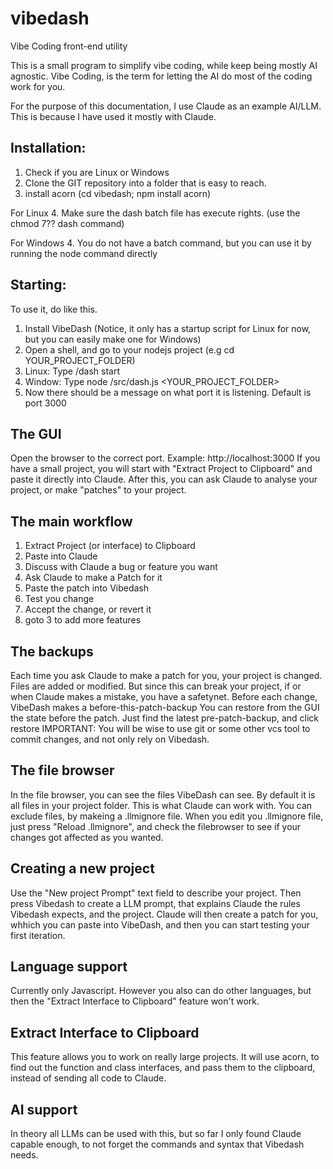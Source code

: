 # vibedash
Vibe Coding front-end utility

This is a small program to simplify vibe coding, while keep being mostly AI agnostic.
Vibe Coding, is the term for letting the AI do most of the coding work for you.

For the purpose of this documentation, I use Claude as an example AI/LLM.  This is because I have used it mostly with Claude.

## Installation:
1. Check if you are Linux or Windows
2. Clone the GIT repository into a folder that is easy to reach.
3. install acorn (cd vibedash; npm install acorn)

For Linux
4. Make sure the dash batch file has execute rights. (use the chmod 7?? dash command)

For Windows
4. You do not have a batch command, but you can use it by running the node command directly

## Starting:
To use it, do like this.
1. Install VibeDash (Notice, it only has a startup script for Linux for now, but you can easily make one for Windows)
3. Open a shell, and go to your nodejs project (e.g cd YOUR_PROJECT_FOLDER)
4. Linux: Type <PATH-TO-VIBEDASH>/dash start
4. Window: Type node <PATH-TO-VIBEDASH>/src/dash.js <YOUR_PROJECT_FOLDER>
5. Now there should be a message on what port it is listening. Default is port 3000

## The GUI
Open the browser to the correct port.  Example: http://localhost:3000
If you have a small project, you will start with "Extract Project to Clipboard" and paste it directly into Claude.
After this, you can ask Claude to analyse your project, or make "patches" to your project.

## The main workflow
1. Extract Project (or interface) to Clipboard
2. Paste into Claude
3. Discuss with Claude a bug or feature you want
4. Ask Claude to make a Patch for it
5. Paste the patch into Vibedash
6. Test you change
7. Accept the change, or revert it
8. goto 3 to add more features

## The backups
Each time you ask Claude to make a patch for you, your project is changed.  Files are added or modified.
But since this can break your project, if or when Claude makes a mistake, you have a safetynet. 
Before each change, VibeDash makes a before-this-patch-backup
You can restore from the GUI the state before the patch.  Just find the latest pre-patch-backup, and click restore
IMPORTANT: You will be wise to use git or some other vcs tool to commit changes, and not only rely on Vibedash.

## The file browser
In the file browser, you can see the files VibeDash can see.  By default it is all files in your project folder.
This is what Claude can work with.  You can exclude files, by makeing a .llmignore file.
When you edit you .llmignore file, just press "Reload .llmignore", and check the filebrowser to see if your changes got affected as you wanted.

## Creating a new project
Use the "New project Prompt" text field to describe your project.
Then press Vibedash to create a LLM prompt, that explains Claude the rules Vibedash expects, and the project.
Claude will then create a patch for you, whhich you can paste into VibeDash, and then you can start testing your first iteration.

## Language support
Currently only Javascript.
However you also can do other languages, but then the "Extract Interface to Clipboard" feature won't work.

## Extract Interface to Clipboard
This feature allows you to work on really large projects. It will use acorn, to find out the function and class interfaces, and pass them to the clipboard, instead of 
sending all code to Claude.

## AI support
In theory all LLMs can be used with this, but so far I only found Claude capable enough, to not forget the commands and syntax that Vibedash needs.









